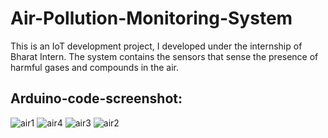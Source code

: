 # Air-Pollution-Monitoring-System
This is an IoT development project, I developed under the internship of Bharat Intern. The system contains the sensors that sense the presence of harmful gases and compounds in the air.
## Arduino-code-screenshot:
![air1](https://github.com/Riya83/Air-pollution-bharat-intern/assets/72373750/59abd6b4-d8da-4ffe-9305-b34c4e564942)
![air4](https://github.com/Riya83/Air-pollution-bharat-intern/assets/72373750/b356aa97-9eed-45cc-91be-263371e28304)
![air3](https://github.com/Riya83/Air-pollution-bharat-intern/assets/72373750/4a072b13-463a-4eff-8c8b-b1813468cf5b)
![air2](https://github.com/Riya83/Air-pollution-bharat-intern/assets/72373750/d266c70b-44ac-49ae-bf21-e7ab12d20ab5)
